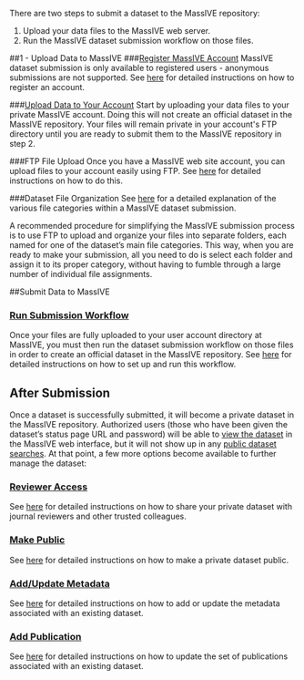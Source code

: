 There are two steps to submit a dataset to the MassIVE repository:

1. Upload your data files to the MassIVE web server.
2. Run the MassIVE dataset submission workflow on those files.</li>

##1 - Upload Data to MassIVE
###[Register MassIVE Account](http://proteomics.ucsd.edu/service/massive/documentation/account-registration/")
MassIVE dataset submission is only available to registered users - anonymous submissions are not supported. See [here](http://proteomics.ucsd.edu/service/massive/documentation/account-registration/) for detailed instructions on how to register an account.

###[Upload Data to Your Account](http://proteomics.ucsd.edu/service/massive/documentation/submit-data/upload-data/)
Start by uploading your data files to your private MassIVE account. Doing this will not create an official dataset in the MassIVE repository. Your files will remain private in your account's FTP directory until you are ready to submit them to the MassIVE repository in step 2.

###FTP File Upload
Once you have a MassIVE web site account, you can upload files to your account easily using FTP. See [here](http://proteomics.ucsd.edu/service/massive/documentation/submit-data/upload-data/) for detailed instructions on how to do this.

###Dataset File Organization
See [here](http://proteomics.ucsd.edu/service/massive/documentation/submit-data/submission-workflow/#MassIVEDatasetSubmission-FileCategories) for a detailed explanation of the various file categories within a MassIVE dataset submission.

A recommended procedure for simplifying the MassIVE submission process is to use FTP to upload and organize your files into separate folders, each named for one of the dataset&#8217;s main file categories. This way, when you are ready to make your submission, all you need to do is select each folder and assign it to its proper category, without having to fumble through a large number of individual file assignments.

##Submit Data to MassIVE
<h3><a href="http://proteomics.ucsd.edu/service/massive/documentation/submit-data/submission-workflow/">Run Submission Workflow</a></h3>
<p style="text-align: left;">Once your files are fully uploaded to your user account directory at MassIVE, you must then run the dataset submission workflow on those files in order to create an official dataset in the MassIVE repository. See <a href="http://proteomics.ucsd.edu/service/massive/documentation/submit-data/submission-workflow/">here</a> for detailed instructions on how to set up and run this workflow.</p>
<p><a name="MassIVEDatasetSubmission-Submitted"></a></p>
<h2><a name="MassIVEDatasetSubmission-AfterSubmission"></a>After Submission</h2>
<p style="text-align: left;">Once a dataset is successfully submitted, it will become a private dataset in the MassIVE repository. Authorized users (those who have been given the dataset&#8217;s status page URL and password) will be able to <a href="http://proteomics.ucsd.edu/service/massive/documentation/access-public-datasets/#MassIVEDatasetBrowsing-Viewing">view the dataset</a> in the MassIVE web interface, but it will not show up in any <a href="http://proteomics.ucsd.edu/service/massive/documentation/access-public-datasets/#MassIVEDatasetBrowsing-Searching">public dataset searches</a>. At that point, a few more options become available to further manage the dataset:</p>
<p><a name="MassIVEDatasetSubmission-ReviewerAccess"></a></p>
<h3><a href="http://proteomics.ucsd.edu/service/massive/documentation/reviewer-access/">Reviewer Access</a></h3>
<p style="text-align: left;">See <a href="http://proteomics.ucsd.edu/service/massive/documentation/reviewer-access/">here</a> for detailed instructions on how to share your private dataset with journal reviewers and other trusted colleagues.</p>
<h3><a name="MassIVEDatasetSubmission-MakePublic"></a><a href="http://proteomics.ucsd.edu/service/massive/documentation/make-public/">Make Public</a></h3>
<p style="text-align: left;">See <a href="http://proteomics.ucsd.edu/service/massive/documentation/make-public/">here</a> for detailed instructions on how to make a private dataset public.</p>
<h3><a name="MassIVEDatasetSubmission-Add%2FUpdateMetadata"></a><a href="http://proteomics.ucsd.edu/service/massive/documentation/add-update-metadata/">Add/Update Metadata</a></h3>
<p style="text-align: left;">See <a href="http://proteomics.ucsd.edu/service/massive/documentation/add-update-metadata/">here</a> for detailed instructions on how to add or update the metadata associated with an existing dataset.</p>
<h3><a name="MassIVEDatasetSubmission-AddPublication"></a><a href="http://proteomics.ucsd.edu/service/massive/documentation/add-publication/">Add Publication</a></h3>
<p style="text-align: left;">See <a href="http://proteomics.ucsd.edu/service/massive/documentation/add-publication/">here</a> for detailed instructions on how to update the set of publications associated with an existing dataset.</p>
